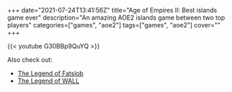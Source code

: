 +++
date="2021-07-24T13:41:56Z"
title="Age of Empires II: Best islands game ever"
description="An amazing AOE2 islands game between two top players"
categories=["games", "aoe2"]
tags=["games", "aoe2"]
cover=""
+++

{{< youtube G30BBp9QuYQ >}}

Also check out:
* [The Legend of Fatslob](/posts/the-legend-of-fatslob)
* [The Legend of WALL](/posts/the-legend-of-wall)